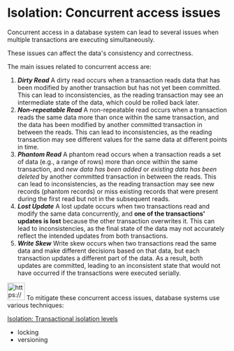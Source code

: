 # Isolation: Concurrent access issues

Concurrent access in a database system can lead to several issues when multiple transactions are executing simultaneously.

These issues can affect the data's consistency and correctness.

The main issues related to concurrent access are:

1. ***Dirty Read***
A dirty read occurs when a transaction reads data that has been modified by another transaction but has not yet been committed. This can lead to inconsistencies, as the reading transaction may see an intermediate state of the data, which could be rolled back later.
2. ***Non-repeatable Read***
A non-repeatable read occurs when a transaction reads the same data more than once within the same transaction, and the data has been modified by another committed transaction in between the reads.
This can lead to inconsistencies, as the reading transaction may see different values for the same data at different points in time.
3. ***Phantom Read***
A phantom read occurs when a transaction reads a set of data (e.g., a range of rows) more than once within the same transaction, and *new data has been added* or *existing data has been deleted* by another committed transaction in between the reads.
This can lead to inconsistencies, as the reading transaction may see new records (phantom records) or miss existing records that were present during the first read but not in the subsequent reads.
4. ***Lost Update***
A lost update occurs when two transactions read and modify the same data concurrently, and **one of the transactions' updates is lost** because the other transaction overwrites it.
This can lead to inconsistencies, as the final state of the data may not accurately reflect the intended updates from both transactions.
5. ***Write Skew***
Write skew occurs when two transactions read the same data and make different decisions based on that data, but each transaction updates a different part of the data.
As a result, both updates are committed, leading to an inconsistent state that would not have occurred if the transactions were executed serially.

<aside>
<img src="https://www.notion.so/icons/skull_purple.svg" alt="https://www.notion.so/icons/skull_purple.svg" width="40px" /> To mitigate these concurrent access issues, database systems use various techniques:

[Isolation: Transactional isolation levels](Isolation%20Transactional%20isolation%20levels.md)

- locking
- versioning
</aside>